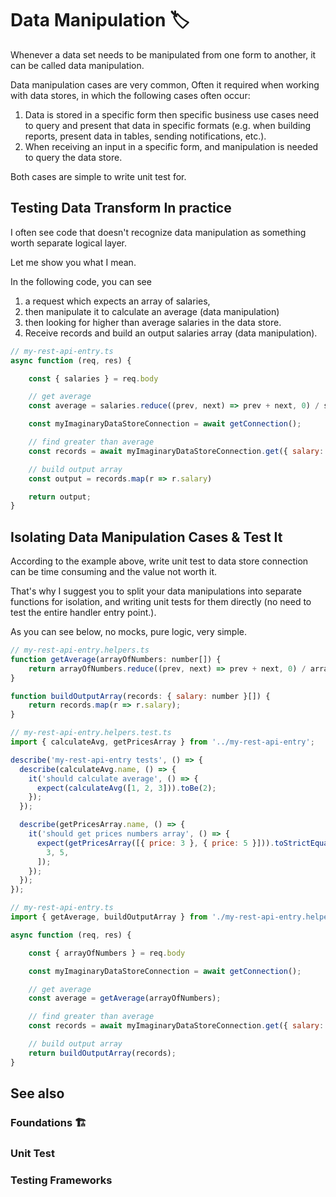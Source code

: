 # Data Manipulation 🏷️

Whenever a data set needs to be manipulated from one form to another, it can be called data manipulation.

Data manipulation cases are very common, Often it required when working with data stores, in which the following cases often occur:

1. Data is stored in a specific form then specific business use cases need to query and present that data in specific formats (e.g. when building reports, present data in tables, sending notifications, etc.).
1. When receiving an input in a specific form, and manipulation is needed to query the data store.

Both cases are simple to write unit test for.

## Testing Data Transform In practice

I often see code that doesn't recognize data manipulation as something worth separate logical layer.

Let me show you what I mean.

In the following code, you can see

1. a request which expects an array of salaries,
2. then manipulate it to calculate an average (data manipulation)
3. then looking for higher than average salaries in the data store.
4. Receive records and build an output salaries array (data manipulation).

```javascript
// my-rest-api-entry.ts
async function (req, res) {

    const { salaries } = req.body

    // get average
    const average = salaries.reduce((prev, next) => prev + next, 0) / salaries.length

    const myImaginaryDataStoreConnection = await getConnection();

    // find greater than average
    const records = await myImaginaryDataStoreConnection.get({ salary: { greaterThan: average } })

    // build output array
    const output = records.map(r => r.salary)

    return output;
}
```

## Isolating Data Manipulation Cases & Test It

According to the example above, write unit test to data store connection can be time consuming and the value not worth it.

That's why I suggest you to split your data manipulations into separate functions for isolation, and writing unit tests for them directly (no need to test the entire handler entry point.).

As you can see below, no mocks, pure logic, very simple.

```javascript
// my-rest-api-entry.helpers.ts
function getAverage(arrayOfNumbers: number[]) {
    return arrayOfNumbers.reduce((prev, next) => prev + next, 0) / arrayOfNumbers.length
}

function buildOutputArray(records: { salary: number }[]) {
    return records.map(r => r.salary);
}

// my-rest-api-entry.helpers.test.ts
import { calculateAvg, getPricesArray } from '../my-rest-api-entry';

describe('my-rest-api-entry tests', () => {
  describe(calculateAvg.name, () => {
    it('should calculate average', () => {
      expect(calculateAvg([1, 2, 3])).toBe(2);
    });
  });

  describe(getPricesArray.name, () => {
    it('should get prices numbers array', () => {
      expect(getPricesArray([{ price: 3 }, { price: 5 }])).toStrictEqual([
        3, 5,
      ]);
    });
  });
});

// my-rest-api-entry.ts
import { getAverage, buildOutputArray } from './my-rest-api-entry.helpers';

async function (req, res) {

    const { arrayOfNumbers } = req.body

    const myImaginaryDataStoreConnection = await getConnection();

    // get average
    const average = getAverage(arrayOfNumbers);

    // find greater than average
    const records = await myImaginaryDataStoreConnection.get({ salary: { greaterThan: average } })

    // build output array
    return buildOutputArray(records);
}
```

## See also

### Foundations 🏗️

### Unit Test

### Testing Frameworks
